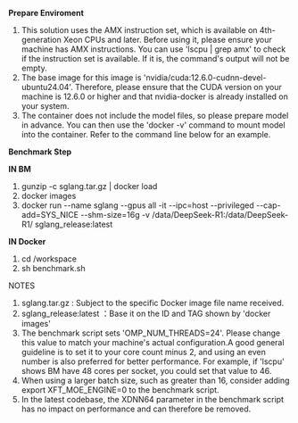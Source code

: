 **Prepare Enviroment**
1. This solution uses the AMX instruction set, which is available on 4th-generation Xeon CPUs and later. Before using it, please ensure your machine has AMX instructions. You can use 'lscpu | grep amx' to check if the instruction set is available. If it is, the command's output will not be empty.
2. The base image for this image is 'nvidia/cuda:12.6.0-cudnn-devel-ubuntu24.04'. Therefore, please ensure that the CUDA version on your machine is 12.6.0 or higher and that nvidia-docker is already installed on your system.
3. The container does not include the model files, so please prepare model in advance. You can then use the 'docker -v' command to mount model into the container. Refer to the command line below for an example.  

**Benchmark Step** 

**IN BM**
1. gunzip -c sglang.tar.gz | docker load
2. docker images   
3. docker run --name sglang --gpus all -it  --ipc=host --privileged --cap-add=SYS_NICE --shm-size=16g -v /data/DeepSeek-R1:/data/DeepSeek-R1/ sglang_release:latest

**IN Docker**
1. cd /workspace  
2. sh benchmark.sh



NOTES
1. sglang.tar.gz : Subject to the specific Docker image file name received.
2. sglang_release:latest ：Base it on the ID and TAG shown by 'docker images'
3. The benchmark script sets 'OMP_NUM_THREADS=24'. Please change this value to match your machine's actual configuration.A good general guideline is to set it to your core count minus 2, and using an even number is also preferred for better performance. For example, if 'lscpu' shows BM have 48 cores per socket, you could set that value to 46.
4. When using a larger batch size, such as greater than 16, consider adding export XFT_MOE_ENGINE=0 to the benchmark script.
5. In the latest codebase, the XDNN64 parameter in the benchmark script has no impact on performance and can therefore be removed. 

